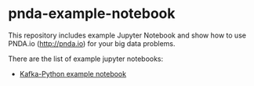 # pnda-example-notebook

This repository includes example Jupyter Notebook and show how to use PNDA.io (http://pnda.io) for your big data problems. 

There are the list of example jupyter notebooks:

* [Kafka-Python example notebook](./blob/master/notebooks/kafka-python-example.ipynb)
